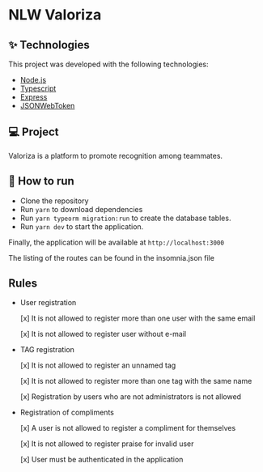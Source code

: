# NLW Valoriza


## ✨ Technologies

This project was developed with the following technologies:

- [Node.js](https://nodejs.org/en/)
- [Typescript](https://www.typescriptlang.org/)
- [Express](https://expressjs.com/pt-br/)
- [JSONWebToken](https://github.com/auth0/node-jsonwebtoken#readme) 

## 💻 Project

Valoriza is a platform to promote recognition among teammates.

## 🚀 How to run

- Clone the repository
- Run `yarn` to download dependencies
- Run `yarn typeorm migration:run` to create the database tables.
- Run `yarn dev` to start the application.

Finally, the application will be available at `http://localhost:3000`

The listing of the routes can be found in the insomnia.json file

## Rules

- User registration

   [x] It is not allowed to register more than one user with the same email

   [x] It is not allowed to register user without e-mail

- TAG registration
   
   [x] It is not allowed to register an unnamed tag

   [x] It is not allowed to register more than one tag with the same name

   [x] Registration by users who are not administrators is not allowed

- Registration of compliments

   [x] A user is not allowed to register a compliment for themselves

   [x] It is not allowed to register praise for invalid user

   [x] User must be authenticated in the application